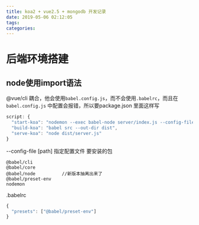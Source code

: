 ```yaml
---
title: koa2 + vue2.5 + mongodb 开发记录
date: 2019-05-06 02:12:05
tags:
categories:
---
```


# 后端环境搭建
## node使用import语法 
@vue/cli 耦合，他会使用`babel.config.js`，而不会使用`.babelrc`，而且在`babel.config.js` 中配置会报错，所以要package.json 里面这样写
```js
script: {
  "start-koa": "nodemon --exec babel-node server/index.js --config-file ./.babelrc",
  "build-koa": "babel src --out-dir dist",
  "serve-koa": "node dist/server.js"
}
```
<!-- more -->
--config-file [path] 指定配置文件
要安装的包
```
@babel/cli
@babel/core
@babel/node          //新版本抽离出来了
@babel/preset-env    
nodemon
```

.babelrc
```js
{  
  "presets": ["@babel/preset-env"]
}
```

```bash

```